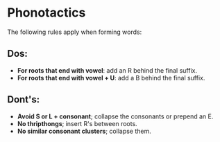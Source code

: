 # Phonotactics
The following rules apply when forming words:

## Dos:
- **For roots that end with vowel**: add an R behind the final suffix.
- **For roots that end with vowel + U**: add a B behind the final suffix.

## Dont's:
- **Avoid S or L + consonant**; collapse the consonants or prepend an E.
- **No thripthongs**; insert R's between roots.
- **No similar consonant clusters**; collapse them. 
